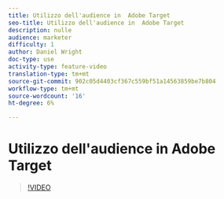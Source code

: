 ```yaml
---
title: Utilizzo dell'audience in  Adobe Target
seo-title: Utilizzo dell'audience in  Adobe Target
description: nulle
audience: marketer
difficulty: 1
author: Daniel Wright
doc-type: use
activity-type: feature-video
translation-type: tm+mt
source-git-commit: 902c05d4403cf367c559bf51a14563859be7b804
workflow-type: tm+mt
source-wordcount: '16'
ht-degree: 6%

---
```



# Utilizzo dell&#39;audience in  Adobe Target

>[!VIDEO](https://video.tv.adobe.com/v/17398/?quality=12)